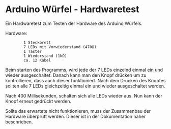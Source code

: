 # Arduino Würfel - Hardwaretest
Ein Hardwaretest zum Testen der Hardware des Arduino Würfels.

Hardware:

			1 Steckbrett
			7 LEDs mit Vorwiederstand (470Ω)
			1 Taster
			1 Wiederstand (1kΩ)
			ca. 12 Kabel


Beim starten des Programms, wird jede der 7 LEDs einzelnd einmal ein und wieder ausgeschaltet.
Danach kann man den Knopf drücken um zu kontrollieren, dass auch dieser funktioniert. Nach dem Drücken des Knopfes sollten alle 7 LEDs gleichzeitig einmal ein und wieder ausgeschaltet werden.

Nach 400 Millisekunden, schalten sich alle LEDs wieder aus.
Nun kann der Knopf erneut gedrückt werden.

Sollte das erwartete nicht funktionieren, muss der Zusammenbau der Hardware überprüft werden.
Dieser ist in der Dokumentation näher beschrieben.


	
	
	 
